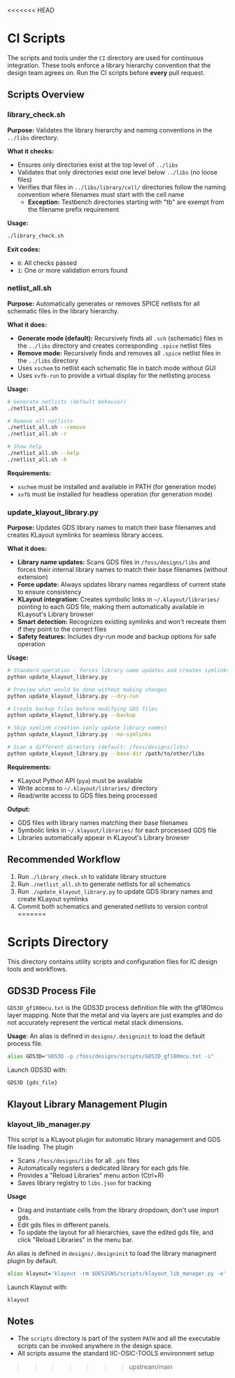 <<<<<<< HEAD
# CI Scripts

The scripts and tools under the `CI` directory are used for continuous integration.
These tools enforce a library hierarchy convention that the design team agrees on.
Run the CI scripts before **every** pull request.

## Scripts Overview

### library_check.sh
**Purpose:** Validates the library hierarchy and naming conventions in the `../libs` directory.

**What it checks:**
- Ensures only directories exist at the top level of `../libs`
- Validates that only directories exist one level below `../libs` (no loose files)
- Verifies that files in `../libs/library/cell/` directories follow the naming convention where filenames must start with the cell name
  - **Exception:** Testbench directories starting with "tb" are exempt from the filename prefix requirement

**Usage:**
```bash
./library_check.sh
```

**Exit codes:**
- `0`: All checks passed
- `1`: One or more validation errors found

### netlist_all.sh
**Purpose:** Automatically generates or removes SPICE netlists for all schematic files in the library hierarchy.

**What it does:**
- **Generate mode (default):** Recursively finds all `.sch` (schematic) files in the `../libs` directory and creates corresponding `.spice` netlist files
- **Remove mode:** Recursively finds and removes all `.spice` netlist files in the `../libs` directory
- Uses `xschem` to netlist each schematic file in batch mode without GUI
- Uses `xvfb-run` to provide a virtual display for the netlisting process

**Usage:**
```bash
# Generate netlists (default behavior)
./netlist_all.sh

# Remove all netlists
./netlist_all.sh --remove
./netlist_all.sh -r

# Show help
./netlist_all.sh --help
./netlist_all.sh -h
```

**Requirements:**
- `xschem` must be installed and available in PATH (for generation mode)
- `xvfb` must be installed for headless operation (for generation mode)

### update_klayout_library.py
**Purpose:** Updates GDS library names to match their base filenames and creates KLayout symlinks for seamless library access.

**What it does:**
- **Library name updates:** Scans GDS files in `/foss/designs/libs` and forces their internal library names to match their base filenames (without extension)
- **Force update:** Always updates library names regardless of current state to ensure consistency
- **KLayout integration:** Creates symbolic links in `~/.klayout/libraries/` pointing to each GDS file, making them automatically available in KLayout's Library browser
- **Smart detection:** Recognizes existing symlinks and won't recreate them if they point to the correct files
- **Safety features:** Includes dry-run mode and backup options for safe operation

**Usage:**
```bash
# Standard operation - forces library name updates and creates symlinks
python update_klayout_library.py

# Preview what would be done without making changes
python update_klayout_library.py --dry-run

# Create backup files before modifying GDS files
python update_klayout_library.py --backup

# Skip symlink creation (only update library names)
python update_klayout_library.py --no-symlinks

# Scan a different directory (default: /foss/designs/libs)
python update_klayout_library.py --base-dir /path/to/other/libs
```

**Requirements:**
- KLayout Python API (`pya`) must be available
- Write access to `~/.klayout/libraries/` directory
- Read/write access to GDS files being processed

**Output:**
- GDS files with library names matching their base filenames
- Symbolic links in `~/.klayout/libraries/` for each processed GDS file
- Libraries automatically appear in KLayout's Library browser

## Recommended Workflow
1. Run `./library_check.sh` to validate library structure
2. Run `./netlist_all.sh` to generate netlists for all schematics
3. Run `./update_klayout_library.py` to update GDS library names and create KLayout symlinks
4. Commit both schematics and generated netlists to version control
=======
# Scripts Directory

This directory contains utility scripts and configuration files for IC design tools and workflows.


## GDS3D Process File
`GDS3D_gf180mcu.txt` is the GDS3D process definition file with the gf180mcu layer mapping. Note that the metal and via layers are just examples and do not accurately represent the vertical metal stack dimensions.

**Usage**: 
An alias is defined in `designs/.designinit` to load the default process file.
```bash
alias GDS3D="GDS3D -p /foss/designs/scripts/GDS3D_gf180mcu.txt -i"
```
Launch GDS3D with:
```
GDS3D {gds_file}
```

## Klayout Library Management Plugin

### klayout_lib_manager.py
This script is a KLayout plugin for automatic library management and GDS file loading. The plugin
- Scans `/foss/designs/libs` for all `.gds` files
- Automatically registers a dedicated library for each gds file.
- Provides a "Reload Libraries" menu action (Ctrl+R)
- Saves library registry to `libs.json` for tracking

**Usage**
- Drag and instantiate cells from the library dropdown, don't use import gds.
- Edit gds files in different panels.
- To update the layout for all hierarchies, save the edited gds file, and click "Reload Libraries" in the menu bar.

An alias is defined in `designs/.designinit` to load the library managment plugin by default.
```bash
alias klayout='klayout -rm $DESIGNS/scripts/klayout_lib_manager.py -e'
```
Launch Klayout with:
```
klayout
```

## Notes
- The `scripts` directory is part of the system `PATH` and all the executable scripts can be invoked anywhere in the design space.
- All scripts assume the standard IIC-OSIC-TOOLS environment setup
>>>>>>> upstream/main
